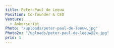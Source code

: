 ```yaml
---
title: Peter-Paul de Leeuw
Position: Co-founder & CEO
Venture:
  - Amberscript
Photo: "/uploads/peter-paul-de-leeuw.jpg"
Photo2x: "/uploads/peter-paul-de-leeuw@2x.jpg"
prio: 1
---
```

